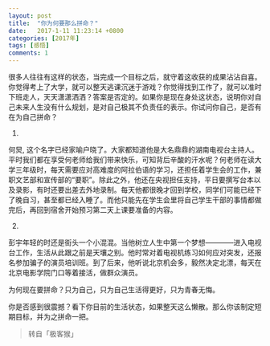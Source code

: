 ```yaml
---
layout: post
title:  "你为何要那么拼命？"
date:   2017-1-11 11:23:14 +0800
categories: [2017年]
tags: [感悟]
comments: 1
---
```

很多人往往有这样的状态，当完成一个目标之后，就守着这收获的成果沾沾自喜。你觉得考上了大学，就可以整天逃课沉迷于游戏？你觉得找到工作了，就可以准时下班走人，天天潇潇洒洒？答案是否定的。如果你是现在身处这状态，说明你对自己未来人生没有什么规划，是对自己极其不负责任的表示。你试问你自己，是否有在为自己拼命？

01.
何炅, 这个名字已经家喻户晓了。大家都知道他是大名鼎鼎的湖南电视台主持人。平时我们都在享受何老师给我们带来快乐，可知背后辛酸的汗水呢？何老师在读大学三年级时，每天需要应对高难度的阿拉伯语的学习，还担任着学生会的工作，兼职文艺部和宣传部的“要职”。除此之外，他还在央视担任支持，平日要撰写台本以及录影，有时还要出差去外地录制。每天他都很晚才回到学校，同学们可能已经下了晚自习，甚至都已经入睡了。而他只能先在学生会里将自己学生干部的事情都做完后，再回到宿舍开始预习第二天上课要准备的内容。

02.
彭宇年轻的时还是街头一个小混混。当他树立人生中第一个梦想————进入电视台工作，生活从此跟之前是天壤之别。他时常对着电视机练习如何应对突发，还报名参加骗子的演员培训班。到了后来，他听说北京机会多，毅然决定北漂，每天在北京电影学院门口等着接活，做群众演员。

为何现在要拼命？只为自己，只为自己生活得更好，只为青春无悔。

你是否感到很震撼？看下你目前的生活状态，如果整天这么懒散。那么你该制定短期目标，并为之拼命一把。

> 转自「极客猴」